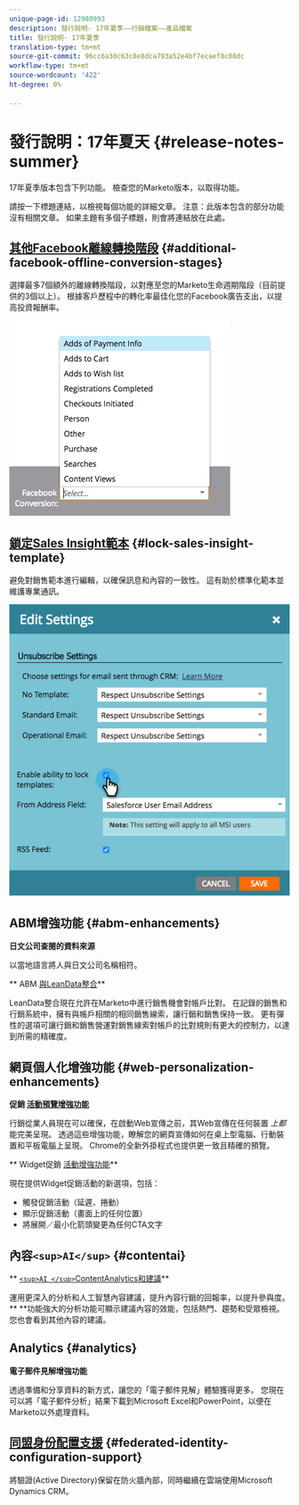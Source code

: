 ```yaml
---
unique-page-id: 12980993
description: 發行說明- 17年夏季——行銷檔案——產品檔案
title: 發行說明- 17年夏季
translation-type: tm+mt
source-git-commit: 96cc6a30c63c8e8dca793a52e4bf7ecaef8c08dc
workflow-type: tm+mt
source-wordcount: '422'
ht-degree: 0%

---
```



# 發行說明：17年夏天 {#release-notes-summer}

17年夏季版本包含下列功能。 檢查您的Marketo版本，以取得功能。

請按一下標題連結，以檢視每個功能的詳細文章。 注意：此版本包含的部分功能沒有相關文章。 如果主題有多個子標題，則會將連結放在此處。

## [其他Facebook離線轉換階段](https://docs.marketo.com/x/kbSt) {#additional-facebook-offline-conversion-stages}

選擇最多7個額外的離線轉換階段，以對應至您的Marketo生命週期階段（目前提供的3個以上）。 根據客戶歷程中的轉化率最佳化您的Facebook廣告支出，以提高投資報酬率。

![](assets/image2017-8-24-15-3a23-3a31.png)

## [鎖定Sales Insight範本](https://docs.marketo.com/x/OhPG) {#lock-sales-insight-template}

避免對銷售範本進行編輯，以確保訊息和內容的一致性。 這有助於標準化範本並維護專業通訊。

![](assets/image2017-10-9-10-3a1-3a56.png)

## ABM增強功能 {#abm-enhancements}

**日文公司查閱的資料來源**

以當地語言將人與日文公司名稱相符。

** ABM [與LeanData整合](https://docs.marketo.com/x/pKmt)**

LeanData整合現在允許在Marketo中進行銷售機會對帳戶比對。 在記錄的銷售和行銷系統中，擁有與帳戶相關的相同銷售線索，讓行銷和銷售保持一致。 更有彈性的選項可讓行銷和銷售營運對銷售線索對帳戶的比對規則有更大的控制力，以達到所需的精確度。

## 網頁個人化增強功能 {#web-personalization-enhancements}

**促銷 [活動預覽增強功能](https://docs.marketo.com/x/fQGa)**

行銷從業人員現在可以確保，在啟動Web宣傳之前，其Web宣傳在任何裝置 *上都* 能完美呈現。 透過這些增強功能，瞭解您的網頁宣傳如何在桌上型電腦、行動裝置和平板電腦上呈現。 Chrome的全新外掛程式也提供更一致且精確的預覽。

** Widget促銷 [活動增強功能](https://docs.marketo.com/x/KgNI)**

現在提供Widget促銷活動的新選項，包括：

* 觸發促銷活動（延遲、捲動）
* 顯示促銷活動（畫面上的任何位置）
* 將展開／最小化箭頭變更為任何CTA文字

## 內容`<sup>AI</sup>` {#contentai}

** [`<sup>AI </sup>`ContentAnalytics和建議](https://docs.marketo.com/x/1BPG)**

運用更深入的分析和人工智慧內容建議，提升內容行銷的回報率，以提升參與度。** **功能強大的分析功能可顯示建議內容的效能，包括熱門、趨勢和受眾檢視。 您也會看到其他內容的建議。

## Analytics {#analytics}

**電子郵件見解增強功能**

透過準備和分享資料的新方式，讓您的「電子郵件見解」體驗獲得更多。 您現在可以將「電子郵件分析」結果下載到Microsoft Excel和PowerPoint，以便在Marketo以外處理資料。

## [同盟身份配置支援](https://docs.marketo.com/x/XhzG) {#federated-identity-configuration-support}

將驗證(Active Directory)保留在防火牆內部，同時繼續在雲端使用Microsoft Dynamics CRM。
